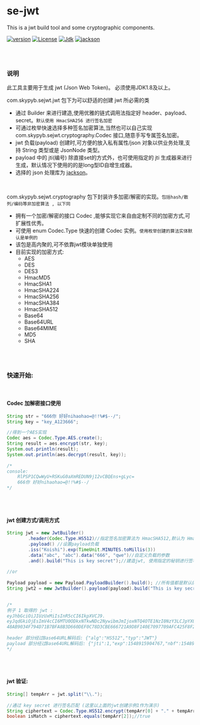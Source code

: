 # se-jwt
This is a jwt build tool and some cryptographic components.

[![version](https://img.shields.io/badge/version-v1.2.0-orange.svg)](../)
[![License](https://img.shields.io/badge/License-MIT-red.svg)](https://mit-license.org/)
[![Jdk](https://img.shields.io/badge/jdk-1.8-green)](https://www.oracle.com/technetwork/java/javase/downloads/jdk8-downloads-2133151.html)
[![jackson](https://img.shields.io/badge/jackson-orange)](https://github.com/FasterXML/jackson)

<br>
<br>


### 说明  
此工具主要用于生成 jwt (Json Web Token)。 必须使用JDK1.8及以上。 

com.skypyb.sejwt.jwt 包下为可以舒适的创建 jwt 所必需的类
- 通过 Builder 来进行建造,使用优雅的链式调用法指定好 header、payload、secret。`默认使用 HmacSHA256 进行签名加密`  
- 可通过枚举快速选择多种签名加密算法,当然也可以自己实现 com.skypyb.sejwt.cryptography.Codec 接口,随意手写专属签名加密。  
- jwt 负载(payload) 创建时,可方便的放入私有属性/json 对象以供业务处理,支持 String 类型或是 JsonNode 类型。
- payload 中的 jti(编号) 除直接set的方式外，也可使用指定的 jti 生成器来进行生成，默认情况下使用的的是long型ID自增生成器。
- 选择的 json 处理库为 [jackson](https://github.com/FasterXML/jackson)。
<br>

com.skypyb.sejwt.cryptography 包下封装许多加密/解密的实现。`包括hash/散列/编码等非加密算法 , 以下同`
- 拥有一个加密/解密的接口 Codec ,能够实现它来自由定制不同的加密方式,可扩展性优秀。
- 可使用 enum Codec.Type 快速的创建 Codec 实例。`使用枚举创建的算法实体默认是单例的`
- 该包是高内聚的,可不依靠jwt模块单独使用
- 目前实现的加密方式:  
    - AES
    - DES
    - DES3
    - HmacMD5
    - HmacSHA1
    - HmacSHA224
    - HmacSHA256
    - HmacSHA384
    - HmacSHA512
    - Base64
    - Base64URL
    - Base64MIME
    - MD5
    - SHA

<br>
<br>

### 快速开始:
<br>
  
#### Codec 加解密接口使用
```java
String str = "666你 好好nihaohao=@!!%#$--/";
String key = "key_A123666";

//得到一个AES实现
Codec aes = Codec.Type.AES.create();
String result = aes.encrypt(str, key);
System.out.println(result);
System.out.println(aes.decrypt(result, key));
        
/*
console:
    RlPSP1CQwWyU+RSKuG0aXmREDUN9j12vCBQEns+gLyc=
    666你 好好nihaohao=@!!%#$--/
*/
```
<br>
<br>

#### jwt 创建方式/调用方式
```java
String jwt = new JwtBuilder()
        .header(Codec.Type.HS512)//指定签名加密算法为 HmacSHA512,默认为 HmacSHA256
        .payload() //设置payload负载
        .iss("Koishi").exp(TimeUnit.MINUTES.toMillis(3))
        .data("abc", "abc").data("666", "qwe")//自定义负载的参数
        .and().build("This is key secret");//建造jwt, 使用指定的秘钥进行签名
    
//or
    
Payload payload = new Payload.PayloadBuilder().build(); //所有值都是默认的payload
String jwt2 = new JwtBuilder().payload(payload).build("This is key secret");
  

/*
例子 1 取得的 jwt :
eyJhbGciOiJIUzUxMiIsInR5cCI6IkpXVCJ9.
eyJqdGkiOjEsImV4cCI6MTU0ODkxNTkwNDc2NywibmJmIjoxNTQ4OTE1NzI0NzY3LCJpYXQiOjE1NDg5MTU3MjQ3NjcsImlzcyI6IktvaXNoaSIsImFiYyI6ImFiYyIsIjY2NiI6InF3ZSJ9.
48AB9034F794D71B7BFA8B3D660DEF0C78D3CBE666721A9D8F140E7097709AFC425F8F26454668C8A0B9A75A8A90D4954FAF6F84EE5FE4EE998CF9FD9669CD86
  
header 部分经过Base64URL解码后: {"alg":"HS512","typ":"JWT"}
payload 部分经过Base64URL解码后: {"jti":1,"exp":1548915904767,"nbf":1548915724767,"iat":1548915724767,"iss":"Koishi","abc":"abc","666":"qwe"}
*/
```

<br>
<br>

#### jwt 验证:
```java
String[] tempArr = jwt.split("\\.");
  
//通过 key secret 进行签名匹配 (这里以上面的jwt创建示例1作为演示)
String ciphertext = Codec.Type.HS512.encrypt(tempArr[0] + "." + tempArr[1], "This is key secret");
boolean isMatch = ciphertext.equals(tempArr[2]);//true 

```

<br>
<br>
